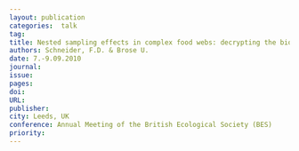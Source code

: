 ```yaml
---
layout: publication
categories:  talk
tag: 
title: Nested sampling effects in complex food webs: decrypting the biodiversity-function relationship
authors: Schneider, F.D. & Brose U.
date: 7.-9.09.2010
journal: 
issue:
pages:
doi:
URL:
publisher:
city: Leeds, UK 
conference: Annual Meeting of the British Ecological Society (BES)
priority:
---
```

